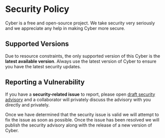 # Security Policy

Cyber is a free and open-source project. We take security very seriously and we appreciate any help in making Cyber more secure.

## Supported Versions

Due to resource constraints, the only supported version of this Cyber is the **latest available version**. Always use the latest version of Cyber to ensure you have the latest security updates.

## Reporting a Vulnerability


If you have a **security-related issue** to report, please open [draft security advisory](https://github.com/Fun-Forge-Studio/Cyber/security/advisories/new) and a collaborator will privately discuss the advisory with you directly and privately.

Once we have determined that the security issue is valid we will attempt to fix the issue as soon as possible. Once the issue has been resolved we will publish the security advisory along with the release of a new version of Cyber.